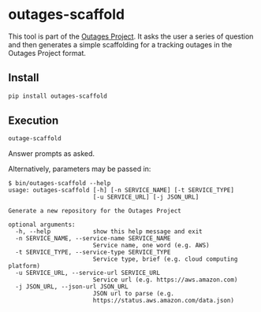 # outages-scaffold

This tool is part of the [Outages Project](https://github.com/outages). It asks the user a series of question and then
generates a simple scaffolding for a tracking outages in the Outages Project format.

## Install

```bash
pip install outages-scaffold
```

## Execution

```bash
outage-scaffold
```

Answer prompts as asked.

Alternatively, parameters may be passed in:
```
$ bin/outages-scaffold --help
usage: outages-scaffold [-h] [-n SERVICE_NAME] [-t SERVICE_TYPE]
                        [-u SERVICE_URL] [-j JSON_URL]

Generate a new repository for the Outages Project

optional arguments:
  -h, --help            show this help message and exit
  -n SERVICE_NAME, --service-name SERVICE_NAME
                        Service name, one word (e.g. AWS)
  -t SERVICE_TYPE, --service-type SERVICE_TYPE
                        Service type, brief (e.g. cloud computing platform)
  -u SERVICE_URL, --service-url SERVICE_URL
                        Service url (e.g. https://aws.amazon.com)
  -j JSON_URL, --json-url JSON_URL
                        JSON url to parse (e.g.
                        https://status.aws.amazon.com/data.json)
```
